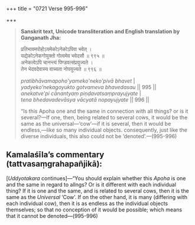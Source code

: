 +++
title = "0721 Verse 995-996"

+++
> **Sanskrit text, Unicode transliteration and English translation by Ganganath Jha:** 
>
> प्रतिभावमपोहोऽयमेकोऽनेकोऽपिवा भवेत् ।  
> यद्येकोऽनेकगोयुक्तो गोत्वमेव भवेदसौ ॥ ९९५ ॥  
> अनेकत्वेऽपि चानन्त्यं पिण्डवत्संप्रयुज्यते ।  
> तेन भेदवदेवास्य वाच्यता नोपयुज्यते ॥ ९९६ ॥ 
>
> *pratibhāvamapoho'yameko'neko'pivā bhavet* \|  
> *yadyeko'nekagoyukto gotvameva bhavedasau* \|\| 995 \|\|  
> *anekatve'pi cānantyaṃ piṇḍavatsaṃprayujyate* \|  
> *tena bhedavadevāsya vācyatā nopayujyate* \|\| 996 \|\| 
>
> “Is this Apoha one and the same in connection with all things? or is it several?—If one, then, being related to several cows, it would be the same as the universal—‘cow’—if it is several, then it would be endless,—like so many individual objects. consequently, just like the diverse individuals, this also could not be ‘denoted’.—(995-996)



## Kamalaśīla’s commentary (tattvasaṃgrahapañjikā):

[*Uddyotakara* continues]—“You should explain whether this *Apoha* is one and the same in regard to allngs? Or is it different with each individual thing? If it is one and the same, and is related to several cows, then it is the same as the *Universal* ‘Cow’. If on the other hand, it is many (differing with each individual cow), then it is as endless as the individual objects themselves; so that no conception of it would be possible; which means that it cannot be denoted—(995-996)


